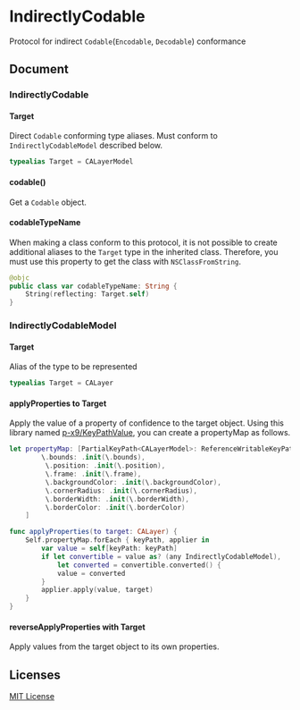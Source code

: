 # IndirectlyCodable

Protocol for indirect `Codable`(`Encodable`, `Decodable`) conformance

## Document
### IndirectlyCodable
#### Target
Direct `Codable` conforming type aliases.
Must conform to `IndirectlyCodableModel` described below.
```swift
typealias Target = CALayerModel
```

#### codable()
Get a `Codable` object.

#### codableTypeName
When making a class conform to this protocol, it is not possible to create additional aliases to the `Target` type in the inherited class.
Therefore, you must use this property to get the class with `NSClassFromString`.
```swift
@objc
public class var codableTypeName: String {
    String(reflecting: Target.self)
}
```

### IndirectlyCodableModel
#### Target
Alias of the type to be represented
```swift
typealias Target = CALayer
```
#### applyProperties to Target
Apply the value of a property of confidence to the target object.
Using this library named [p-x9/KeyPathValue](https://github.com/p-x9/KeyPathValue), you can create a propertyMap as follows.
```swift
let propertyMap: [PartialKeyPath<CALayerModel>: ReferenceWritableKeyPathValueApplier<CALayer>] = [
        \.bounds: .init(\.bounds),
         \.position: .init(\.position),
         \.frame: .init(\.frame),
         \.backgroundColor: .init(\.backgroundColor),
         \.cornerRadius: .init(\.cornerRadius),
         \.borderWidth: .init(\.borderWidth),
         \.borderColor: .init(\.borderColor)
    ]

func applyProperties(to target: CALayer) {
    Self.propertyMap.forEach { keyPath, applier in
        var value = self[keyPath: keyPath]
        if let convertible = value as? (any IndirectlyCodableModel),
            let converted = convertible.converted() {
            value = converted
        }
        applier.apply(value, target)
    }
}
```

#### reverseApplyProperties with Target
Apply values from the target object to its own properties.

## Licenses
[MIT License](./LICENSE)
